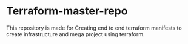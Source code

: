 # Terraform-master-repo
This repository is made for Creating end to end terraform manifests to create infrastructure and mega project using terraform.
